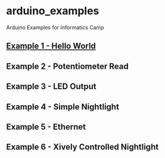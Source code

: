 # arduino_examples
Arduino Examples for Informatics Camp

## [Example 1 - Hello World](Example_1.md)
## Example 2 - Potentiometer Read
## Example 3 - LED Output
## Example 4 - Simple Nightlight
## Example 5 - Ethernet
## Example 6 - Xively Controlled Nightlight




